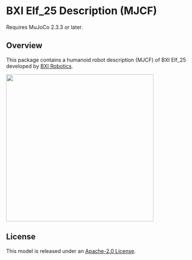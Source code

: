 # BXI Elf_25 Description (MJCF)

Requires MuJoCo 2.3.3 or later.

## Overview

This package contains a humanoid robot description (MJCF) of BXI Elf_25 developed by [BXI Robotics](https://bxirobotics.com).

<p float="left">
  <img src="elf_25.png" width="400">
</p>


## License

This model is released under an [Apache-2.0 License](LICENSE).
